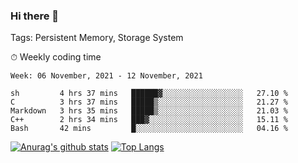 ### Hi there 👋

Tags: Persistent Memory, Storage System

<!--

[![Anurag's github stats](https://github-readme-stats.vercel.app/api?username=wwyf)](https://github.com/anuraghazra/github-readme-stats)

[![Anurag's github stats](https://github-readme-stats.vercel.app/api?username=wwyf&count_private=true)](https://github.com/anuraghazra/github-readme-stats)


[![Top Langs](https://github-readme-stats.vercel.app/api/top-langs/?username=wwyf&count_private=true&&hide=jupyter%20notebook,html)](https://github.com/anuraghazra/github-readme-stats)



-->


⏱ Weekly coding time

<!--START_SECTION:waka-->
```text
Week: 06 November, 2021 - 12 November, 2021

sh         4 hrs 37 mins   ██████▓░░░░░░░░░░░░░░░░░░   27.10 % 
C          3 hrs 37 mins   █████▒░░░░░░░░░░░░░░░░░░░   21.27 % 
Markdown   3 hrs 35 mins   █████▒░░░░░░░░░░░░░░░░░░░   21.03 % 
C++        2 hrs 34 mins   ███▓░░░░░░░░░░░░░░░░░░░░░   15.11 % 
Bash       42 mins         █░░░░░░░░░░░░░░░░░░░░░░░░   04.16 % 
```
<!--END_SECTION:waka-->



[![Anurag's github stats](https://github-readme-stats.vercel.app/api?username=wwyf&count_private=true&show_icons=true&hide_border=true)](https://github.com/anuraghazra/github-readme-stats) [![Top Langs](https://github-readme-stats.vercel.app/api/top-langs/?username=wwyf&count_private=true&hide=jupyter%20notebook,html,OpenEdge%20ABL&langs_count=10&layout=compact&hide_border=true)](https://github.com/anuraghazra/github-readme-stats)

<!--

[![willianrod's wakatime stats](https://github-readme-stats.vercel.app/api/wakatime?username=wwyf)](https://github.com/anuraghazra/github-readme-stats)


-->
